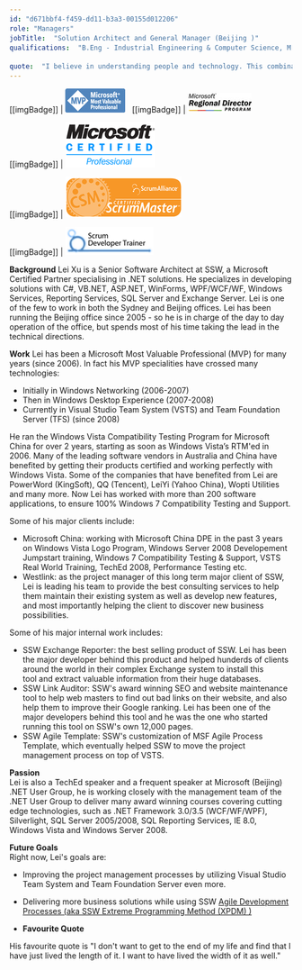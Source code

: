 ```yaml
---
id: "d671bbf4-f459-dd11-b3a3-00155d012206"
role: "Managers"
jobTitle:  "Solution Architect and General Manager (Beijing )"
qualifications:  "B.Eng - Industrial Engineering & Computer Science, M.Info - Information Science "

quote:  "I believe in understanding people and technology. This combination has allowed me to build a great team that has built many great solutions... "
---
```


 
[[imgBadge]]
| ![MVP](./Images/Bio/mvp.jpg) 
  
[[imgBadge]]
| ![Region Director](./Images/Bio/regionalDirector.jpg) 

[[imgBadge]]
| ![MCP](./Images/Bio/MCP.png) 

[[imgBadge]]
| ![MCP](./Images/Bio/csm.png) 

[[imgBadge]]
| ![Certified Scrum Trainer](./Images/Bio/scrumtrainer.png) 


 **Background**
 Lei Xu is a Senior Software Architect at SSW, a Microsoft Certified Partner specialising in .NET solutions. He specializes in developing solutions with C#, VB.NET, ASP.NET, WinForms, WPF/WCF/WF, Windows Services, Reporting Services, SQL Server and Exchange Server. Lei is one of the few to work in both the Sydney and Beijing offices. Lei has been running the Beijing office since 2005 - so he is in charge of the day to day operation of the office, but spends most of his time taking the lead in the technical directions.  

 **Work** 
 Lei has been a Microsoft Most Valuable Professional (MVP) for many years (since 2006). In fact his MVP specialities have crossed many technologies:

*   Initially in Windows Networking (2006-2007) 
*   Then in Windows Desktop Experience (2007-2008) 
*   Currently in Visual Studio Team System (VSTS) and Team Foundation Server (TFS) (since 2008) 

He ran the Windows Vista Compatibility Testing Program for Microsoft China for over 2 years, starting as soon as Windows Vista’s RTM'ed in 2006. Many of the leading software vendors in Australia and China have benefited by getting their products certified and working perfectly with Windows Vista. Some of the companies that have benefited from Lei are PowerWord (KingSoft), QQ (Tencent), LeiYi (Yahoo China), Wopti Utilities and many more. Now Lei has worked with more than 200 software applications, to ensure 100% Windows 7 Compatibility Testing and Support.

Some of his major clients include:

*   Microsoft China: working with Microsoft China DPE in the past 3 years on Windows Vista Logo Program, Windows Server 2008 Developement Jumpstart training, Windows 7 Compatibility Testing & Support, VSTS Real World Training, TechEd 2008, Performance Testing etc. 
*   Westlink: as the project manager of this long term major client of SSW, Lei is leading his team to provide the best consulting services to help them maintain their existing system as well as develop new features, and most importantly helping the client to discover new business possibilities. 

Some of his major internal work includes:

*   SSW Exchange Reporter: the best selling product of SSW. Lei has been the major developer behind this product and helped hunderds of clients around the world in their complex Exchange system to install this tool and extract valuable information from their huge databases. 
*   SSW Link Auditor: SSW's award winning SEO and website maintenance tool to help web masters to find out bad links on their website, and also help them to improve their Google ranking. Lei has been one of the major developers behind this tool and he was the one who started running this tool on SSW's own 12,000 pages. 
*   SSW Agile Template: SSW's customization of MSF Agile Process Template, which eventually helped SSW to move the project management process on top of VSTS.    

 **Passion**  
 Lei is also a TechEd speaker and a frequent speaker at Microsoft (Beijing) .NET User Group, he is working closely with the management team of the .NET User Group to deliver many award winning courses covering cutting edge technologies, such as .NET Framework 3.0/3.5 (WCF/WF/WPF), Silverlight, SQL Server 2005/2008, SQL Reporting Services, IE 8.0, Windows Vista and Windows Server 2008.

 **Future Goals**  
Right now, Lei's goals are:

*   Improving the project management processes by utilizing Visual Studio Team System and Team Foundation Server even more. 
*   Delivering more business solutions while using SSW 
      [Agile Development Processes (aka SSW Extreme Programming Method (XPDM) )](/Standards/Management/RulesToBetterProjectManagement/Pages/Default.aspx) 

*   **Favourite Quote** 

His favourite quote is "I don't want to get to the end of my life and find that I have just lived the length of it. I want to have lived the width of it as well."